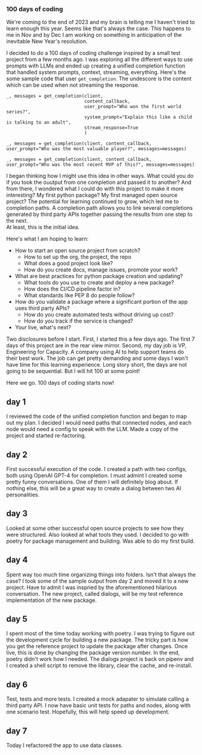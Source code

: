 ### 100 days of coding

We're coming to the end of 2023 and my brain is telling me I haven't tried
to learn enough this year.  Seems like that's always the case.  This happens to me
in Nov and by Dec I am working on something in anticipation of the inevitable New Year's 
resolution.

I decided to do a 100 days of coding challenge inspired by a small test project from a few months ago.
I was exploring all the different ways to use prompts with LLMs and ended up creating a unified
completion function that handled system prompts, context, streaming, everything.  Here's the some
sample code that user ```get_completion```.  The undescore is the content which can be used when 
not streaming the response.

```
_, messages = get_completion(client,
                             content_callback,
                             user_prompt="Who won the first world series?",
                             system_prompt="Explain this like a child is talking to an adult",
                             stream_response=True
                             )

_, messages = get_completion(client, content_callback, user_prompt="Who was the most valuable player?", messages=messages)

_, messages = get_completion(client, content_callback, user_prompt="Who was the most recent MVP of this?", messages=messages)

```

I began thinking how I might use this idea in other ways.  What could you do if you took the ouutput from 
one completion and passed it to another?  And from there, I wondered what I could do with this project to 
make it more interesting?  My first python package? My first managed open source project? The potential 
for learning continued to grow, which led me to completion paths.  A completion path allows you to link
several completions generated by third party APIs together passing the results from one step to the next.  
At least, this is the initial idea.

Here's what I am hoping to learn:

* How to start an open source project from scratch?
  * How to set up the org, the project, the repo
  * What does a good project look like?
  * How do you create docs, manage issues, promote your work?
* What are best practices for python package creation and updating?
  * What tools do you use to create and deploy a new package?
  * How does the CI/CD pipeline factor in?
  * What standards like PEP 8 do people follow?
* How do you validate a package where a significant portion of the app uses third party APIs?
  * How do you create automated tests without driving up cost?
  * How do you track if the service is changed?
* Your live, what's next?

Two disclosures before I start.  First, I started this a few days ago.  The first 7 days of this project are 
in the rear view mirror.  Second, my day job is VP, Engineering for Capacity.  A company using AI to help 
support teams do their best work.  The job can get pretty demanding and some days I won't have time for this 
learning experience.  Long story short, the days are not going to be sequential.  But I will hit 100 at some
point!

Here we go.  100 days of coding starts now!
  
## day 1

I reviewed the code of the unified completion function and began to map out my plan.  I decided I would need
paths that connected nodes, and each node would need a config to speak with the LLM.  Made a copy of the project
and started re-factoring.

## day 2

First successful execution of the code.  I created a path with two configs, both using OpenAI GPT-4 for completion.
I must admint I created some pretty funny conversations.  One of them I will definitely blog about.  If nothing else,
this will be a great way to create a dialog between two AI personalities.

## day 3

Looked at some other successful open source projects to see how they were structured.  Also looked at what tools 
they used.  I decided to go with poetry for package management and building.  Was able to do my first build.

## day 4

Spent way too much time organizing things into folders.  Isn't that always the case?  I took some of the sample 
output from day 2 and moved it to a new project.  Have to admit I was inspried by the aforementioned hilarious 
conversation.  The new project, called dialogs, will be my test reference implementation of the new package.

## day 5

I spent most of the time today working with poetry.  I was trying to figure out the development cycle for building
a new package.  The tricky part is how you get the reference project to update the package after changes.  Once live,
this is done by changing the package version number.  In the end, poetry didn't work how I needed.  The dialogs
project is back on pipenv and I created a shell script to remove the library, clear the cache, and re-install.

## day 6

Test, tests and more tests.  I created a mock adapater to simulate calling a third party API.  I now have basic
unit tests for paths and nodes, along with one scenario test.  Hopefully, this will help speed up development.

## day 7

Today I refactored the app to use data classes.
